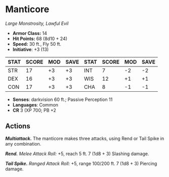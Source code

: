 # Manticore

*Large Monstrosity, Lawful Evil*

- **Armor Class:** 14
- **Hit Points:** 68 (8d10 + 24)
- **Speed:** 30 ft., Fly 50 ft.
- **Initiative**: +3 (13)

|STAT|SCORE|MOD|SAVE|STAT|SCORE|MOD|SAVE|
| --- | --- | --- | ---- |---| --- | --- | ---- |
| STR | 17 | +3 | +3 | INT | 7 | -2 | -2 |
| DEX | 16 | +3 | +3 | WIS | 12 | +1 | +1 |
| CON | 17 | +3 | +3 | CHA | 8 | -1 | -1 |

- **Senses**: darkvision 60 ft.; Passive Perception 11
- **Languages**: Common
- **CR** 3 (XP 700; PB +2

## Actions

***Multiattack.*** The manticore makes three attacks, using Rend or Tail Spike in any combination.

***Rend.*** *Melee Attack Roll:* +5, reach 5 ft. 7 (1d8 + 3) Slashing damage.

***Tail Spike.*** *Ranged Attack Roll:* +5, range 100/200 ft. 7 (1d8 + 3) Piercing damage.

